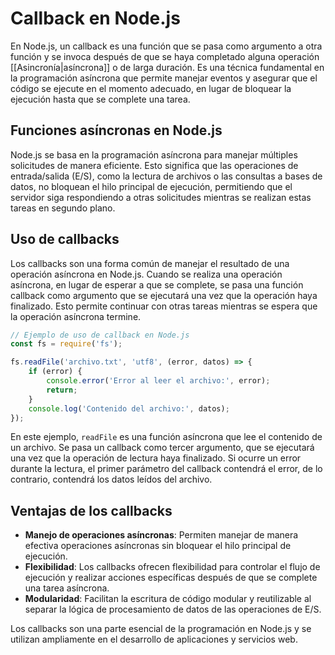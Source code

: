 # Callback en Node.js

En Node.js, un callback es una función que se pasa como argumento a otra función y se invoca después de que se haya completado alguna operación [[Asincronía|asíncrona]] o de larga duración. Es una técnica fundamental en la programación asíncrona que permite manejar eventos y asegurar que el código se ejecute en el momento adecuado, en lugar de bloquear la ejecución hasta que se complete una tarea.

## Funciones asíncronas en Node.js

Node.js se basa en la programación asíncrona para manejar múltiples solicitudes de manera eficiente. Esto significa que las operaciones de entrada/salida (E/S), como la lectura de archivos o las consultas a bases de datos, no bloquean el hilo principal de ejecución, permitiendo que el servidor siga respondiendo a otras solicitudes mientras se realizan estas tareas en segundo plano.

## Uso de callbacks

Los callbacks son una forma común de manejar el resultado de una operación asíncrona en Node.js. Cuando se realiza una operación asíncrona, en lugar de esperar a que se complete, se pasa una función callback como argumento que se ejecutará una vez que la operación haya finalizado. Esto permite continuar con otras tareas mientras se espera que la operación asíncrona termine.

```javascript
// Ejemplo de uso de callback en Node.js
const fs = require('fs');

fs.readFile('archivo.txt', 'utf8', (error, datos) => {
    if (error) {
        console.error('Error al leer el archivo:', error);
        return;
    }
    console.log('Contenido del archivo:', datos);
});
```

En este ejemplo, `readFile` es una función asíncrona que lee el contenido de un archivo. Se pasa un callback como tercer argumento, que se ejecutará una vez que la operación de lectura haya finalizado. Si ocurre un error durante la lectura, el primer parámetro del callback contendrá el error, de lo contrario, contendrá los datos leídos del archivo.

## Ventajas de los callbacks

- **Manejo de operaciones asíncronas**: Permiten manejar de manera efectiva operaciones asíncronas sin bloquear el hilo principal de ejecución.
- **Flexibilidad**: Los callbacks ofrecen flexibilidad para controlar el flujo de ejecución y realizar acciones específicas después de que se complete una tarea asíncrona.
- **Modularidad**: Facilitan la escritura de código modular y reutilizable al separar la lógica de procesamiento de datos de las operaciones de E/S.

Los callbacks son una parte esencial de la programación en Node.js y se utilizan ampliamente en el desarrollo de aplicaciones y servicios web.
